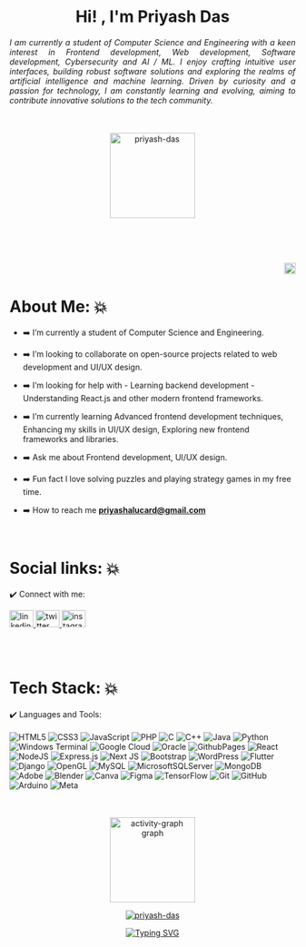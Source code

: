 <h1 align="center">Hi! , I'm Priyash Das</h1>
<h6 align="justify">I am currently a student of Computer Science and Engineering with a keen interest in Frontend development, Web development, Software development, Cybersecurity and AI / ML. I enjoy crafting intuitive user interfaces, building robust software solutions and exploring the realms of artificial intelligence and machine learning. Driven by curiosity and a passion for technology, I am constantly learning and evolving, aiming to contribute innovative solutions to the tech community.</h6>

<br>

<div align="center">
  <img src="https://github-readme-streak-stats.herokuapp.com/?user=Priyash-Das&theme=ambient_gradient&hide_border=false" height="150" alt="priyash-das" />
</div>

<br><br><br>

<p align="right"> <img src="https://komarev.com/ghpvc/?username=priyash-das&label=Profile%20views&color=C40CDA&style=flat" height="20" alt="priyash-das" /> </p>

# About Me: 💥

- ➡️ I’m currently a student of Computer Science and Engineering.

- ➡️ I’m looking to collaborate on open-source projects related to web development and UI/UX design.

- ➡️ I’m looking for help with - Learning backend development - Understanding React.js and other modern frontend frameworks.

- ➡️ I’m currently learning Advanced frontend development techniques, Enhancing my skills in UI/UX design, Exploring new frontend frameworks and libraries.

- ➡️ Ask me about Frontend development, UI/UX design.

- ➡️ Fun fact I love solving puzzles and playing strategy games in my free time.

- ➡️ How to reach me **priyashalucard@gmail.com**

<br>

# Social links: 💥
✔️ Connect with me:

<div align="left">
  <a href="https://www.linkedin.com/in/priyash-das-a353b7291/" target="_blank">
    <img src="https://raw.githubusercontent.com/maurodesouza/profile-readme-generator/master/src/assets/icons/social/linkedin/default.svg" width="42" height="30" alt="linkedin logo"  />
  </a>
  <a href="https://x.com/Priyash_2003" target="_blank">
    <img src="https://raw.githubusercontent.com/maurodesouza/profile-readme-generator/master/src/assets/icons/social/twitter/default.svg" width="42" height="30" alt="twitter logo"  />
  </a>
  <a href="https://www.instagram.com/priyashdas/" target="_blank">
    <img src="https://raw.githubusercontent.com/maurodesouza/profile-readme-generator/master/src/assets/icons/social/instagram/default.svg" width="42" height="30" alt="instagram logo"  />
  </a>
</div>

<br><br>

# Tech Stack: 💥
✔️ Languages and Tools:
<br><br>
![HTML5](https://img.shields.io/badge/html5-%23E34F26.svg?style=for-the-badge&logo=html5&logoColor=white) ![CSS3](https://img.shields.io/badge/css3-%231572B6.svg?style=for-the-badge&logo=css3&logoColor=white) ![JavaScript](https://img.shields.io/badge/javascript-%23323330.svg?style=for-the-badge&logo=javascript&logoColor=%23F7DF1E) ![PHP](https://img.shields.io/badge/php-%23777BB4.svg?style=for-the-badge&logo=php&logoColor=white) ![C](https://img.shields.io/badge/c-%2300599C.svg?style=for-the-badge&logo=c&logoColor=white) ![C++](https://img.shields.io/badge/c++-%2300599C.svg?style=for-the-badge&logo=c%2B%2B&logoColor=white) ![Java](https://img.shields.io/badge/java-%23ED8B00.svg?style=for-the-badge&logo=openjdk&logoColor=white) ![Python](https://img.shields.io/badge/python-3670A0?style=for-the-badge&logo=python&logoColor=ffdd54) ![Windows Terminal](https://img.shields.io/badge/Windows%20Terminal-%234D4D4D.svg?style=for-the-badge&logo=windows-terminal&logoColor=white) 
![Google Cloud](https://img.shields.io/badge/GoogleCloud-%234285F4.svg?style=for-the-badge&logo=google-cloud&logoColor=white) ![Oracle](https://img.shields.io/badge/Oracle-F80000?style=for-the-badge&logo=oracle&logoColor=white) ![GithubPages](https://img.shields.io/badge/github%20pages-121013?style=for-the-badge&logo=github&logoColor=white)
![React](https://img.shields.io/badge/react-%2320232a.svg?style=for-the-badge&logo=react&logoColor=%2361DAFB) ![NodeJS](https://img.shields.io/badge/node.js-6DA55F?style=for-the-badge&logo=node.js&logoColor=white) ![Express.js](https://img.shields.io/badge/express.js-%23404d59.svg?style=for-the-badge&logo=express&logoColor=%2361DAFB) ![Next JS](https://img.shields.io/badge/Next-black?style=for-the-badge&logo=next.js&logoColor=white) ![Bootstrap](https://img.shields.io/badge/bootstrap-%238511FA.svg?style=for-the-badge&logo=bootstrap&logoColor=white) ![WordPress](https://img.shields.io/badge/WordPress-%23117AC9.svg?style=for-the-badge&logo=WordPress&logoColor=white) ![Flutter](https://img.shields.io/badge/Flutter-%2302569B.svg?style=for-the-badge&logo=Flutter&logoColor=white) ![Django](https://img.shields.io/badge/django-%23092E20.svg?style=for-the-badge&logo=django&logoColor=white) ![OpenGL](https://img.shields.io/badge/OpenGL-%23FFFFFF.svg?style=for-the-badge&logo=opengl)
![MySQL](https://img.shields.io/badge/mysql-4479A1.svg?style=for-the-badge&logo=mysql&logoColor=white) ![MicrosoftSQLServer](https://img.shields.io/badge/Microsoft%20SQL%20Server-CC2927?style=for-the-badge&logo=microsoft%20sql%20server&logoColor=white) ![MongoDB](https://img.shields.io/badge/MongoDB-%234ea94b.svg?style=for-the-badge&logo=mongodb&logoColor=white)
![Adobe](https://img.shields.io/badge/adobe-%23FF0000.svg?style=for-the-badge&logo=adobe&logoColor=white) ![Blender](https://img.shields.io/badge/blender-%23F5792A.svg?style=for-the-badge&logo=blender&logoColor=white) ![Canva](https://img.shields.io/badge/Canva-%2300C4CC.svg?style=for-the-badge&logo=Canva&logoColor=white) ![Figma](https://img.shields.io/badge/figma-%23F24E1E.svg?style=for-the-badge&logo=figma&logoColor=white)
![TensorFlow](https://img.shields.io/badge/TensorFlow-%23FF6F00.svg?style=for-the-badge&logo=TensorFlow&logoColor=white)
![Git](https://img.shields.io/badge/git-%23F05033.svg?style=for-the-badge&logo=git&logoColor=white) ![GitHub](https://img.shields.io/badge/github-%23121011.svg?style=for-the-badge&logo=github&logoColor=white)
![Arduino](https://img.shields.io/badge/-Arduino-00979D?style=for-the-badge&logo=Arduino&logoColor=white) ![Meta](https://img.shields.io/badge/Meta-%230467DF.svg?style=for-the-badge&logo=Meta&logoColor=white)
<br><br><br>
<div align="center">
  <img src="https://github-readme-activity-graph.vercel.app/graph?username=priyash-das&radius=16&theme=react&area=true&order=5" height="150" alt="activity-graph graph"  />
</div>

<p align="center"> <a href="https://github.com/ryo-ma/github-profile-trophy"><img src="https://github-profile-trophy.vercel.app/?username=priyash-das&theme=ambient_gradient&no-frame=true&no-bg=true&margin-w=4" alt="priyash-das" /></a> </p>

<div align="center" width="100%">
<a href="https://git.io/typing-svg"><img src="https://readme-typing-svg.demolab.com?font=Edu+AU+VIC+WA+NT+Hand&weight=500&pause=1000&color=C40CDA&center=true&vCenter=true&width=435&lines=Thank+You+For+Visiting+;Thank+You+For+Visiting" alt="Typing SVG" /></a>
</div>
